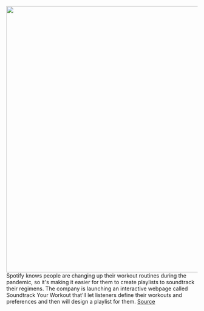 <img src='https://cdn.vox-cdn.com/thumbor/MqmJhj92EdwG-nzAYd8qnvoJj8g=/0x0:1440x1850/1200x800/filters:focal(442x17:672x247)/cdn.vox-cdn.com/uploads/chorus_image/image/67029856/SYW_Image_11.0.jpg' width='700px' /><br/>
Spotify knows people are changing up their workout routines during the pandemic, so it's making it easier for them to create playlists to soundtrack their regimens. The company is launching an interactive webpage called Soundtrack Your Workout that'll let listeners define their workouts and preferences and then will design a playlist for them.
<a href='https://www.theverge.com/2020/7/8/21315952/spotify-workout-playlist-customize-launch'> Source <a/>